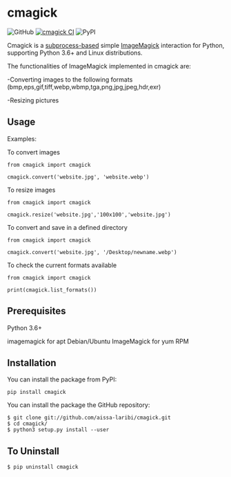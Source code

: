 # cmagick

![GitHub](https://img.shields.io/github/license/aissa-laribi/cmagick)
[![cmagick CI](https://github.com/aissa-laribi/cmagick/actions/workflows/python-app.yml/badge.svg)](https://github.com/aissa-laribi/cmagick/actions/workflows/python-app.yml)
![PyPI](https://img.shields.io/pypi/v/cmagick?color=blue)

Cmagick is a <a href="https://docs.python.org/3.8/library/subprocess.html">subprocess-based</a> simple <a href ="https://www.imagemagick.org/">ImageMagick</a> interaction for Python, supporting Python 3.6+ and Linux distributions. 

The functionalities of ImageMagick implemented in cmagick are:

-Converting images to the following formats (bmp,eps,gif,tiff,webp,wbmp,tga,png,jpg,jpeg,hdr,exr)

-Resizing pictures

## Usage

Examples:

To convert images
```
from cmagick import cmagick

cmagick.convert('website.jpg', 'website.webp')

```
To resize images
```
from cmagick import cmagick

cmagick.resize('website.jpg','100x100','website.jpg')

```
To convert and save in a defined directory
```
from cmagick import cmagick

cmagick.convert('website.jpg', '/Desktop/newname.webp')
```

To check the current formats available
```
from cmagick import cmagick

print(cmagick.list_formats())
```

## Prerequisites

Python 3.6+

imagemagick for apt Debian/Ubuntu
ImageMagick for yum RPM

## Installation 

You can install the package from PyPI:
```
pip install cmagick
```
You can install the package the GitHub repository:
```
$ git clone git://github.com/aissa-laribi/cmagick.git
$ cd cmagick/
$ python3 setup.py install --user
```
## To Uninstall
```
$ pip uninstall cmagick
```
